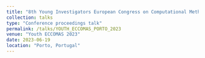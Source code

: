 ```yaml
---
title: "8th Young Investigators European Congress on Computational Methods in Applied Sciences and Engineering "
collection: talks
type: "Conference proceedings talk"
permalink: /talks/YOUTH_ECCOMAS_PORTO_2023
venue: "Youth ECCOMAS 2023"
date: 2023-06-19
location: "Porto, Portugal"
---
```

